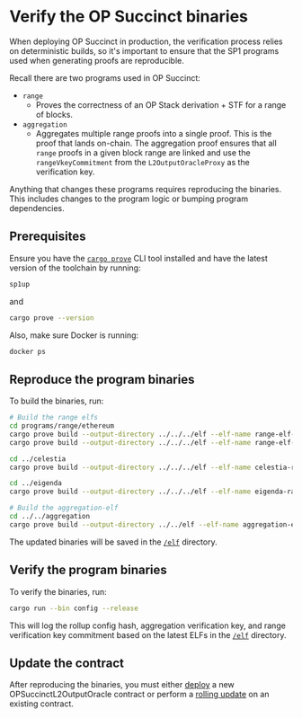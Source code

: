 # Verify the OP Succinct binaries

When deploying OP Succinct in production, the verification process relies on deterministic builds, so it's important to ensure that the SP1 programs used when generating proofs are reproducible.

Recall there are two programs used in OP Succinct:

-   `range`
    -   Proves the correctness of an OP Stack derivation + STF for a range of blocks.
-   `aggregation`
    -   Aggregates multiple range proofs into a single proof. This is the proof that lands on-chain. The aggregation proof ensures that all `range` proofs in a given block range are linked and use the `rangeVkeyCommitment` from the `L2OutputOracleProxy` as the verification key.

Anything that changes these programs requires reproducing the binaries. This includes changes to the program logic or bumping program dependencies.

## Prerequisites

Ensure you have the [`cargo prove`](https://docs.succinct.xyz/docs/sp1/getting-started/install#option-1-prebuilt-binaries-recommended) CLI tool installed and have the latest version of the toolchain by running:

```bash
sp1up
```

and

```bash
cargo prove --version
```

Also, make sure Docker is running:

```bash
docker ps
```

## Reproduce the program binaries

To build the binaries, run:

```bash
# Build the range elfs
cd programs/range/ethereum
cargo prove build --output-directory ../../../elf --elf-name range-elf-bump --docker --tag v5.1.0
cargo prove build --output-directory ../../../elf --elf-name range-elf-embedded --docker --tag v5.1.0 --features embedded

cd ../celestia
cargo prove build --output-directory ../../../elf --elf-name celestia-range-elf-embedded --docker --tag v5.1.0 --features embedded

cd ../eigenda
cargo prove build --output-directory ../../../elf --elf-name eigenda-range-elf-embedded --docker --tag v5.1.0 --features embedded

# Build the aggregation-elf
cd ../../aggregation
cargo prove build --output-directory ../../elf --elf-name aggregation-elf --docker --tag v5.1.0
```

The updated binaries will be saved in the [`/elf`](https://github.com/succinctlabs/op-succinct/tree/main/elf) directory.

## Verify the program binaries

To verify the binaries, run:

```bash
cargo run --bin config --release
```

This will log the rollup config hash, aggregation verification key, and range verification key commitment based on the latest ELFs in the [`/elf`](https://github.com/succinctlabs/op-succinct/tree/main/elf) directory.

## Update the contract

After reproducing the binaries, you must either [deploy](/validity/contracts/deploy.md) a new OPSuccinctL2OutputOracle contract or perform a [rolling update](/validity/contracts/update-parameters.md) on an existing contract.
